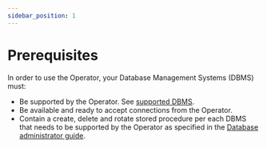 ```yaml
---
sidebar_position: 1
---
```


# Prerequisites


In order to use the Operator, your Database Management Systems (DBMS) must:

- Be supported by the Operator. See [supported DBMS](/docs/dbms-configuration/prerequisites).
- Be available and ready to accept connections from the Operator.
- Contain a create, delete and rotate stored procedure per each DBMS that needs to be supported by the Operator
  as specified in the [Database administrator guide](/docs/dbms-configuration/operations).